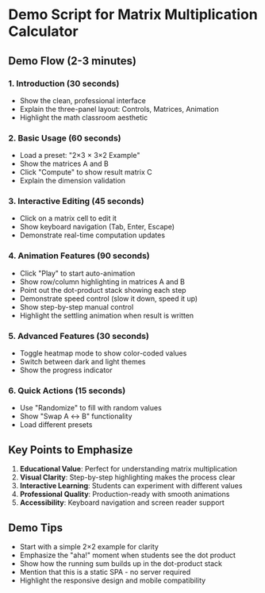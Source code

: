 # Demo Script for Matrix Multiplication Calculator

## Demo Flow (2-3 minutes)

### 1. Introduction (30 seconds)
- Show the clean, professional interface
- Explain the three-panel layout: Controls, Matrices, Animation
- Highlight the math classroom aesthetic

### 2. Basic Usage (60 seconds)
- Load a preset: "2×3 × 3×2 Example"
- Show the matrices A and B
- Click "Compute" to show result matrix C
- Explain the dimension validation

### 3. Interactive Editing (45 seconds)
- Click on a matrix cell to edit it
- Show keyboard navigation (Tab, Enter, Escape)
- Demonstrate real-time computation updates

### 4. Animation Features (90 seconds)
- Click "Play" to start auto-animation
- Show row/column highlighting in matrices A and B
- Point out the dot-product stack showing each step
- Demonstrate speed control (slow it down, speed it up)
- Show step-by-step manual control
- Highlight the settling animation when result is written

### 5. Advanced Features (30 seconds)
- Toggle heatmap mode to show color-coded values
- Switch between dark and light themes
- Show the progress indicator

### 6. Quick Actions (15 seconds)
- Use "Randomize" to fill with random values
- Show "Swap A ↔ B" functionality
- Load different presets

## Key Points to Emphasize

1. **Educational Value**: Perfect for understanding matrix multiplication
2. **Visual Clarity**: Step-by-step highlighting makes the process clear
3. **Interactive Learning**: Students can experiment with different values
4. **Professional Quality**: Production-ready with smooth animations
5. **Accessibility**: Keyboard navigation and screen reader support

## Demo Tips

- Start with a simple 2×2 example for clarity
- Emphasize the "aha!" moment when students see the dot product
- Show how the running sum builds up in the dot-product stack
- Mention that this is a static SPA - no server required
- Highlight the responsive design and mobile compatibility
